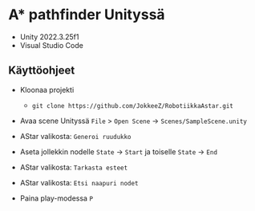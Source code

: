 # A* pathfinder Unityssä
- Unity 2022.3.25f1
- Visual Studio Code

## Käyttöohjeet
- Kloonaa projekti
	- `git clone https://github.com/JokkeeZ/RobotiikkaAstar.git`

- Avaa scene Unityssä `File` > `Open Scene` -> `Scenes/SampleScene.unity`
- AStar valikosta: `Generoi ruudukko`
- Aseta jollekkin nodelle `State` -> `Start` ja toiselle `State` -> `End`
- AStar valikosta: `Tarkasta esteet`
- AStar valikosta: `Etsi naapuri nodet`
- Paina play-modessa `P`


